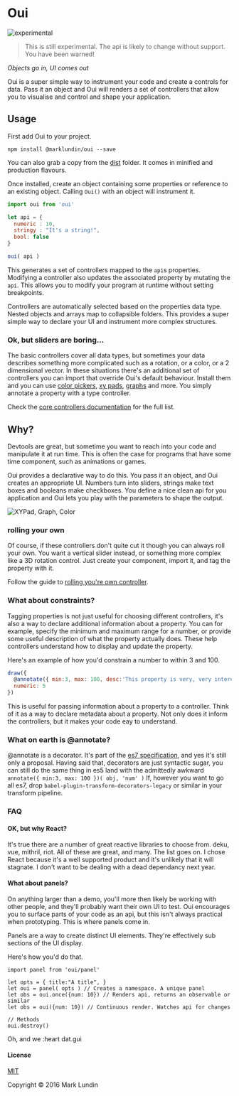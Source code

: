 # Oui
![experimental](https://img.shields.io/badge/stability-experimental-red.svg?style=flat-square)

> This is still experimental. The api is likely to change without support. You have been warned!

_Objects go in, UI comes out_

Oui is a super simple way to instrument your code and create a controls for data. Pass it an object and Oui will renders a set of controllers that allow you to visualise and control and shape your application. 

## Usage

First add Oui to your project.

```
npm install @marklundin/oui --save
```

You can also grab a copy from the [dist](./dist) folder. It comes in minified and production flavours.

Once installed, create an object containing some properties or reference to an existing object. Calling `Oui()` with an object will instrument it.

```javascript
import oui from 'oui'

let api = {
  numeric : 10,
  stringy : "It's a string!",
  bool: false
}

oui( api )

```

This generates a set of controllers mapped to the `api`s properties. Modifying a controller also updates the associated property by mutating the `api`. This allows you to modify your program at runtime without setting breakpoints. 

Controllers are automatically selected based on the properties data type. Nested objects and arrays map to collapsible folders. This provides a super simple way to declare your UI and instrument more complex structures.


### Ok, but sliders are boring...

The basic controllers cover all data types, but sometimes your data describes something more complicated such as a rotation, or a color, or a 2 dimensional vector. In these situations there's an additional set of controllers you can import that override Oui's default behaviour. Install them and you can use [color pickers](http://marklundin.github.io/core-controllers/documentation/#ColorPicker), [xy pads](http://marklundin.github.io/core-controllers/documentation/#XYPad), [graphs](http://marklundin.github.io/core-controllers/documentation/#Graph) and more.
You simply annotate a property with a type controller.

Check the [core controllers documentation](http://marklundin.github.io/core-controllers/documentation)
for the full list.


## Why?

Devtools are great, but sometime you want to reach into your code and manipulate
it at run time. This is often the case for programs that have some time component,
such as animations or games.

Oui provides a declarative way to do this. You pass it an object, and Oui
creates an appropriate UI. Numbers turn into sliders, strings make text boxes and
booleans make checkboxes. You define a nice clean api for you application and
Oui lets you play with the parameters to shape the output.




![XYPad, Graph, Color](http://g.recordit.co/FCmMPYjuTn.gif)

### rolling your own

Of course, if these controllers don't quite cut it though you can always roll your own. You
want a vertical slider instead, or something more complex like a 3D rotation control.
Just create your component, import it, and tag the property with it.

Follow the guide to [rolling you're own controller](/docs/custom_controllers).


### What about constraints?
Tagging properties is not just useful for choosing different controllers, it's
also a way to declare additional information about a property. You can for example,
specify the minimum and maximum range for a number, or provide some useful description
of what the property actually does. These help controllers understand how to display
and update the property.

Here's an example of how you'd constrain a number to within 3 and 100.

```javascript
draw({
  @annotate({ min:3, max: 100, desc:'This property is very, very interesting' })
  numeric: 5
})
```

This is useful for passing information about a property to a controller. Think of
it as a way to declare metadata about a property. Not only does it inform the controllers, but
it makes your code eay to understand.


### What on earth is @annotate?
@annotate is a decorator. It's part of the [es7 specification](https://github.com/wycats/javascript-decorators),
and yes it's still only a proposal. Having said that, decorators are just syntactic sugar,
you can still do the same thing in es5 land with the admittedly awkward `annotate({ min:3, max: 100 })( obj, 'num' )`
If, however you want to go all es7, drop `babel-plugin-transform-decorators-legacy`
or similar in your transform pipeline.


### FAQ


#### OK, but why React?
It's true there are a number of great reactive libraries to choose from. deku, vue, mithril, riot. All of these are great, and many. The list goes on. I chose React because it's a well supported product and it's unlikely that it will stagnate. I don't want to be dealing with a dead dependancy next year.


#### What about panels?

On anything larger than a demo, you'll more then likely be working with other people, and they'll probably
want their own UI to test. Oui encourages you to surface parts of your code as an api, but this isn't always
practical when prototyping. This is where panels come in.

Panels are a way to create distinct UI elements. They're effectively sub sections of the UI display.

Here's how you'd do that.

```
import panel from 'oui/panel'

let opts = { title:"A title", }
let oui = panel( opts ) // Creates a namespace. A unique panel
let obs = oui.once({num: 10}) // Renders api, returns an observable or similar
let obs = oui({num: 10}) // Continuous render. Watches api for changes

// Methods
oui.destroy()

```

Oh, and we :heart dat.gui


#### License

[MIT](./LICENSE.md)


Copyright © 2016 Mark Lundin
